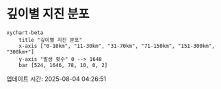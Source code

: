 # 깊이별 지진 분포

```mermaid
xychart-beta
    title "깊이별 지진 분포"
    x-axis ["0-10km", "11-30km", "31-70km", "71-150km", "151-300km", "300km+"]
    y-axis "발생 횟수" 0 --> 1648
    bar [524, 1646, 78, 10, 0, 2]
```

업데이트 시간: 2025-08-04 04:26:51
